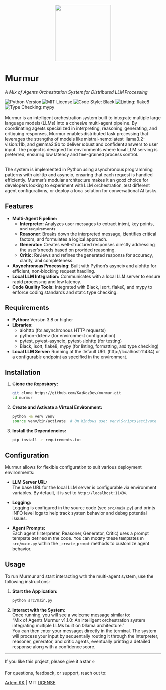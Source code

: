 <div align="center">
  <img src="https://github.com/user-attachments/assets/dd45a96e-a809-44da-b51f-421fdc3302f0" width="180">
</div>

# Murmur 

*A Mix of Agents Orchestration System for Distributed LLM Processing*
<div align="left">
  <img src="https://img.shields.io/badge/Python-3.8+-blue?logo=python" alt="Python Version">
  <img src="https://img.shields.io/badge/License-MIT-green" alt="MIT License">
  <img src="https://img.shields.io/badge/Code%20Style-Black-black" alt="Code Style: Black">
  <img src="https://img.shields.io/badge/Linting-flake8-blue" alt="Linting: flake8">
  <img src="https://img.shields.io/badge/Type%20Checking-mypy-blue" alt="Type Checking: mypy">
</div>
<br>
Murmur is an intelligent orchestration system built to integrate multiple large language models (LLMs) into a cohesive multi-agent pipeline. By coordinating agents specialized in interpreting, reasoning, generating, and critiquing responses, Murmur enables distributed task processing that leverages the strengths of models like mistral-nemo:latest, llama3.2-vision:11b, and gemma2:9b to deliver robust and confident answers to user input. The project is designed for environments where local LLM serving is preferred, ensuring low latency and fine-grained process control.  
<br><br>

The system is implemented in Python using asynchronous programming patterns with aiohttp and asyncio, ensuring that each request is handled efficiently. Murmur’s modular architecture makes it an good choice for developers looking to experiment with LLM orchestration, test different agent configurations, or deploy a local solution for conversational AI tasks.

## Features  
- **Multi-Agent Pipeline:**  
  - **Interpreter:** Analyzes user messages to extract intent, key points, and requirements.  
  - **Reasoner:** Breaks down the interpreted message, identifies critical factors, and formulates a logical approach.  
  - **Generator:** Creates well-structured responses directly addressing the user’s needs based on provided reasoning.  
  - **Critic:** Reviews and refines the generated response for accuracy, clarity, and completeness.  
- **Asynchronous Processing:** Built with Python’s asyncio and aiohttp for efficient, non-blocking request handling.  
- **Local LLM Integration:** Communicates with a local LLM server to ensure rapid processing and low latency.  
- **Code Quality Tools:** Integrated with Black, isort, flake8, and mypy to enforce coding standards and static type checking.

## Requirements  
- **Python:** Version 3.8 or higher  
- **Libraries:**  
  - aiohttp (for asynchronous HTTP requests)  
  - python-dotenv (for environment configuration)  
  - pytest, pytest-asyncio, pytest-aiohttp (for testing)  
  - Black, isort, flake8, mypy (for linting, formatting, and type checking)  
- **Local LLM Server:** Running at the default URL (http://localhost:11434) or a configurable endpoint as specified in the environment.  

## Installation  
1. **Clone the Repository:**  
   ```bash
   git clone https://github.com/KazKozDev/murmur.git
   cd murmur
   ```

2. **Create and Activate a Virtual Environment:**  
   ```bash
   python -m venv venv
   source venv/bin/activate  # On Windows use: venv\Scripts\activate
   ```

3. **Install the Dependencies:**  
   ```bash
   pip install -r requirements.txt
   ```

## Configuration  
Murmur allows for flexible configuration to suit various deployment environments:  

- **LLM Server URL:**  
  The base URL for the local LLM server is configurable via environment variables. By default, it is set to `http://localhost:11434`.  

- **Logging:**  
  Logging is configured in the source code (see `src/main.py`) and prints INFO level logs to help track system behavior and debug potential issues.

- **Agent Prompts:**  
  Each agent (Interpreter, Reasoner, Generator, Critic) uses a prompt template defined in the code. You can modify these templates in `src/main.py` within the `_create_prompt` methods to customize agent behavior.

## Usage  
To run Murmur and start interacting with the multi-agent system, use the following instructions:

1. **Start the Application:**  
   ```bash
   python src/main.py
   ```

2. **Interact with the System:**  
   Once running, you will see a welcome message similar to:  
   “Mix of Agents Murmur v1.1.0: An intelligent orchestration system integrating multiple LLMs built on Ollama architecture.”  
   You can then enter your messages directly in the terminal. The system will process your input by sequentially routing it through the interpreter, reasoner, generator, and critic agents, eventually printing a detailed response along with a confidence score.

---

If you like this project, please give it a star ⭐

For questions, feedback, or support, reach out to:

[Artem KK](https://www.linkedin.com/in/kazkozdev/) | MIT [LICENSE](LICENSE)


